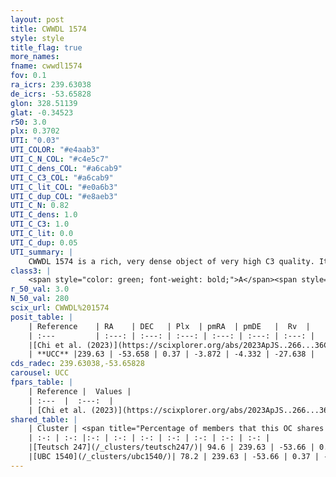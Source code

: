 ```yaml
---
layout: post
title: CWWDL 1574
style: style
title_flag: true
more_names: 
fname: cwwdl1574
fov: 0.1
ra_icrs: 239.63038
de_icrs: -53.65828
glon: 328.51139
glat: -0.34523
r50: 3.0
plx: 0.3702
UTI: "0.03"
UTI_COLOR: "#e4aab3"
UTI_C_N_COL: "#c4e5c7"
UTI_C_dens_COL: "#a6cab9"
UTI_C_C3_COL: "#a6cab9"
UTI_C_lit_COL: "#e0a6b3"
UTI_C_dup_COL: "#e8aeb3"
UTI_C_N: 0.82
UTI_C_dens: 1.0
UTI_C_C3: 1.0
UTI_C_lit: 0.0
UTI_C_dup: 0.05
UTI_summary: |
    CWWDL 1574 is a rich, very dense object of very high C3 quality. It was recently reported in the literature.<br><br><span style="color: #99180f; font-weight: bold;">Warning: </span>This is very likely a duplicate object, which shares a large percentage of members with at least one previously reported entry.
class3: |
    <span style="color: green; font-weight: bold;">A</span><span style="color: green; font-weight: bold;">A</span>
r_50_val: 3.0
N_50_val: 280
scix_url: CWWDL%201574
posit_table: |
    | Reference    | RA    | DEC   | Plx  | pmRA  | pmDE   |  Rv  |
    | :---         | :---: | :---: | :---: | :---: | :---: | :---: |
    |[Chi et al. (2023)](https://scixplorer.org/abs/2023ApJS..266...36C) | 239.637 | -53.652 | 0.373 | -3.854 | -4.33 | 3.23 |
    | **UCC** |239.63 | -53.658 | 0.37 | -3.872 | -4.332 | -27.638 | 
cds_radec: 239.63038,-53.65828
carousel: UCC
fpars_table: |
    | Reference |  Values |
    | :---  |  :---:  |
    | [Chi et al. (2023)](https://scixplorer.org/abs/2023ApJS..266...36C) | `logAge=7.79, Z=0.23` |
shared_table: |
    | Cluster | <span title="Percentage of members that this OC shares with the ones listed">%</span>   | RA   | DEC   | Plx   | pmRA  | pmDE  | Rv | UTI |
    | :-: | :-: |:-: | :-: | :-: | :-: | :-: | :-: | :-: |
    |[Teutsch 247](/_clusters/teutsch247/)| 94.6 | 239.63 | -53.66 | 0.37 | -3.87 | -4.33 | -27.64 |0.73 |
    |[UBC 1540](/_clusters/ubc1540/)| 78.2 | 239.63 | -53.66 | 0.37 | -3.87 | -4.34 | 23.17 |0.0 |
---
```

